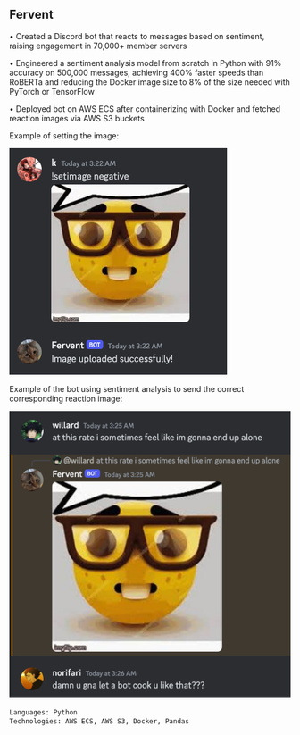 ## Fervent

• Created a Discord bot that reacts to messages based on sentiment, raising engagement in 70,000+ member servers

• Engineered a sentiment analysis model from scratch in Python with 91% accuracy on 500,000 messages, achieving 400%
faster speeds than RoBERTa and reducing the Docker image size to 8% of the size needed with PyTorch or TensorFlow

• Deployed bot on AWS ECS after containerizing with Docker and fetched reaction images via AWS S3 buckets

Example of setting the image:

![alt text](https://raw.githubusercontent.com/kevinxiong613/fervent/main/example1.png)

Example of the bot using sentiment analysis to send the correct corresponding reaction image:

![alt text](https://raw.githubusercontent.com/kevinxiong613/fervent/main/example2.png)

```text
Languages: Python
Technologies: AWS ECS, AWS S3, Docker, Pandas

